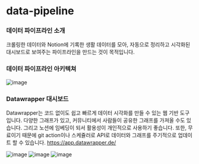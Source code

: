 # data-pipeline

### 데이터 파이프라인 소개
크롤링한 데이터와 Notion에 기록한 생활 데이터를 모아,
자동으로 정리하고 시각화된 대시보드로 보여주는 파이프라인을 만드는 것이 목적입니다.

### 데이터 파이프라인 아키텍쳐
![image](https://github.com/user-attachments/assets/ccf6804c-da18-4ed0-9c43-941c8090216a)



### Datawrapper 대시보드

Datawrapper는 코드 없이도 쉽고 빠르게 데이터 시각화를 만들 수 있는 웹 기반 도구입니다.
다양한 그래프가 있고, 커뮤니티에서 사람들이 공유한 그래프를 가져올 수도 있습니다.
그리고 노션에 임베딩이 되서 활용성이 개인적으로 사용하기 좋습니다. 
또한, 무료이기 때문에 git action이나 스케쥴러로 API로 데이터와 그래프를 주기적으로 업데이트 할 수 있습니다.
https://app.datawrapper.de/

![image](https://github.com/user-attachments/assets/222c6114-128c-4a0d-b12f-890c8fbe5836)
![image](https://github.com/user-attachments/assets/a5f2ebec-caa8-4048-b565-8836171cde7b)
![image](https://github.com/user-attachments/assets/fda74ab9-438c-468f-9f68-af50550493fb)
